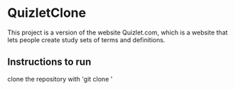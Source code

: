 ﻿# QuizletClone
This project is a version of the website Quizlet.com, which is a website that lets people create study sets of terms and definitions.

## Instructions to run
clone the repository with 'git clone '
